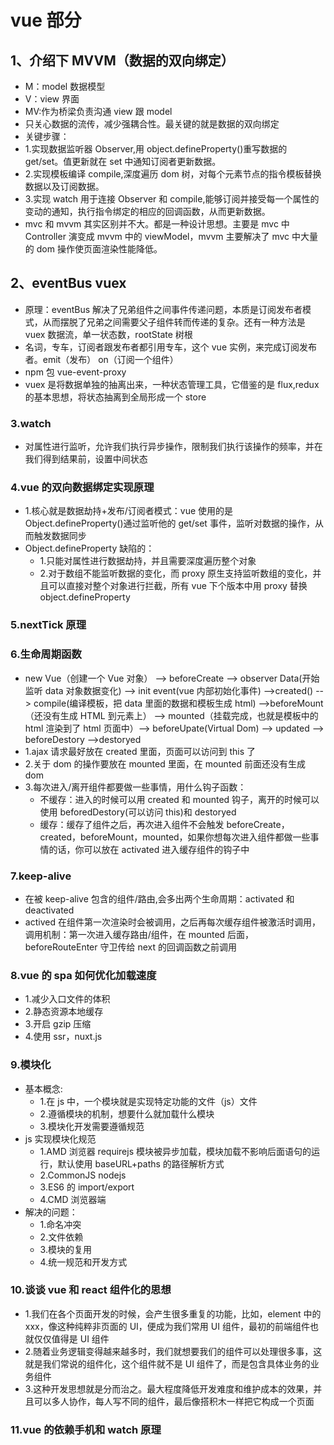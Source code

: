 # vue 部分

## 1、介绍下 MVVM（数据的双向绑定）

* M：model 数据模型
* V：view 界面
* MV:作为桥梁负责沟通 view 跟 model
* 只关心数据的流传，减少强耦合性。最关键的就是数据的双向绑定
* 关键步骤：
* 1.实现数据监听器 Observer,用 object.defineProperty()重写数据的 get/set。值更新就在 set 中通知订阅者更新数据。
* 2.实现模板编译 compile,深度遍历 dom 树，对每个元素节点的指令模板替换数据以及订阅数据。
* 3.实现 watch 用于连接 Observer 和 compile,能够订阅并接受每一个属性的变动的通知，执行指令绑定的相应的回调函数，从而更新数据。
* mvc 和 mvvm 其实区别并不大。都是一种设计思想。主要是 mvc 中 Controller 演变成 mvvm 中的 viewModel，mvvm 主要解决了 mvc 中大量的 dom 操作使页面渲染性能降低。

## 2、eventBus vuex

* 原理：eventBus 解决了兄弟组件之间事件传递问题，本质是订阅发布者模式，从而摆脱了兄弟之间需要父子组件转而传递的复杂。还有一种方法是 vuex 数据流，单一状态数，rootState 树根
* 名词，专车，订阅者跟发布者都引用专车，这个 vue 实例，来完成订阅发布者。emit（发布） on（订阅一个组件）
* npm 包 vue-event-proxy
* vuex 是将数据单独的抽离出来，一种状态管理工具，它借鉴的是 flux,redux 的基本思想，将状态抽离到全局形成一个 store

### 3.watch

* 对属性进行监听，允许我们执行异步操作，限制我们执行该操作的频率，并在我们得到结果前，设置中间状态

### 4.vue 的双向数据绑定实现原理

* 1.核心就是数据劫持+发布/订阅者模式：vue 使用的是 Object.defineProperty()通过监听他的 get/set 事件，监听对数据的操作，从而触发数据同步
* Object.defineProperty 缺陷的：
  * 1.只能对属性进行数据劫持，并且需要深度遍历整个对象
  * 2.对于数组不能监听数据的变化，而 proxy 原生支持监听数组的变化，并且可以直接对整个对象进行拦截，所有 vue 下个版本中用 proxy 替换 object.defineProperty

### 5.nextTick 原理

### 6.生命周期函数

* new Vue（创建一个 Vue 对象） --> beforeCreate --> observer Data(开始监听 data 对象数据变化) --> init event(vue 内部初始化事件) -->created() --> compile(编译模板，把 data 里面的数据和模板生成 html) -->beforeMount（还没有生成 HTML 到元素上） --> mounted（挂载完成，也就是模板中的 html 渲染到了 html 页面中）--> beforeUpate(Virtual Dom) --> updated --> beforeDestory -->destoryed
* 1.ajax 请求最好放在 created 里面，页面可以访问到 this 了
* 2.关于 dom 的操作要放在 mounted 里面，在 mounted 前面还没有生成 dom
* 3.每次进入/离开组件都要做一些事情，用什么钩子函数：
  * 不缓存：进入的时候可以用 created 和 mounted 钩子，离开的时候可以使用 beforedDestory(可以访问 this)和 destoryed
  * 缓存：缓存了组件之后，再次进入组件不会触发 beforeCreate，created，beforeMount，mounted，如果你想每次进入组件都做一些事情的话，你可以放在 activated 进入缓存组件的钩子中

### 7.keep-alive

* 在被 keep-alive 包含的组件/路由,会多出两个生命周期：activated 和 deactivated
* actived 在组件第一次渲染时会被调用，之后再每次缓存组件被激活时调用，调用机制：第一次进入缓存路由/组件，在 mounted 后面，beforeRouteEnter 守卫传给 next 的回调函数之前调用

### 8.vue 的 spa 如何优化加载速度

* 1.减少入口文件的体积
* 2.静态资源本地缓存
* 3.开启 gzip 压缩
* 4.使用 ssr，nuxt.js

### 9.模块化

* 基本概念:
  * 1.在 js 中，一个模块就是实现特定功能的文件（js）文件
  * 2.遵循模块的机制，想要什么就加载什么模块
  * 3.模块化开发需要遵循规范
* js 实现模块化规范
  * 1.AMD 浏览器 requirejs 模块被异步加载，模块加载不影响后面语句的运行，默认使用 baseURL+paths 的路径解析方式
  * 2.CommonJS nodejs
  * 3.ES6 的 import/export
  * 4.CMD 浏览器端
* 解决的问题：
  * 1.命名冲突
  * 2.文件依赖
  * 3.模块的复用
  * 4.统一规范和开发方式

### 10.谈谈 vue 和 react 组件化的思想

* 1.我们在各个页面开发的时候，会产生很多重复的功能，比如，element 中的 xxx，像这种纯粹非页面的 UI，便成为我们常用 UI 组件，最初的前端组件也就仅仅值得是 UI 组件
* 2.随着业务逻辑变得越来越多时，我们就想要我们的组件可以处理很多事，这就是我们常说的组件化，这个组件就不是 UI 组件了，而是包含具体业务的业务组件
* 3.这种开发思想就是分而治之。最大程度降低开发难度和维护成本的效果，并且可以多人协作，每人写不同的组件，最后像搭积木一样把它构成一个页面

### 11.vue 的依赖手机和 watch 原理
